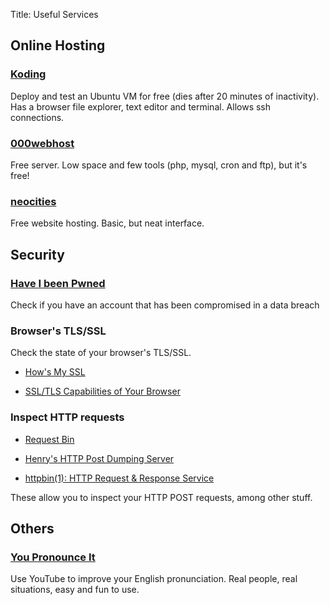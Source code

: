 Title: Useful Services

## Online Hosting

### [Koding](https://koding.com/)
Deploy and test an Ubuntu VM for free (dies after 20 minutes of inactivity).
Has a browser file explorer, text editor and terminal. Allows ssh connections.

### [000webhost](http://www.000webhost.com/)
Free server. Low space and few tools (php, mysql, cron and ftp), but it's free!

### [neocities](https://neocities.org/)
Free website hosting. Basic, but neat interface.

## Security

### [Have I been Pwned](https://haveibeenpwned.com/)

Check if you have an account that has been compromised in a data breach

### Browser's TLS/SSL

Check the state of your browser's TLS/SSL.

- [How's My SSL](https://www.howsmyssl.com/)

- [SSL/TLS Capabilities of Your Browser](https://www.ssllabs.com/ssltest/viewMyClient.html)


### Inspect HTTP requests

- [Request Bin](http://requestb.in/)

- [Henry's HTTP Post Dumping Server](https://www.posttestserver.com/)

- [httpbin(1): HTTP Request & Response Service](https://httpbin.org/)

These allow you to inspect your HTTP POST requests, among other stuff.



## Others

### [You Pronounce It](http://youpronounce.it/)

Use YouTube to improve your English pronunciation. Real people, real situations, easy and fun to use.
	
